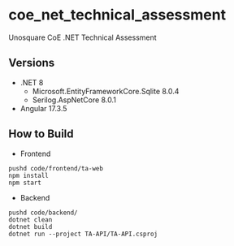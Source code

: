 # coe_net_technical_assessment
Unosquare CoE .NET Technical Assessment


## Versions

- .NET 8
    - Microsoft.EntityFrameworkCore.Sqlite 8.0.4
    - Serilog.AspNetCore 8.0.1
- Angular 17.3.5

## How to Build

- Frontend

``` 
pushd code/frontend/ta-web
npm install
npm start
```

- Backend

``` 
pushd code/backend/
dotnet clean
dotnet build
dotnet run --project TA-API/TA-API.csproj
``` 
